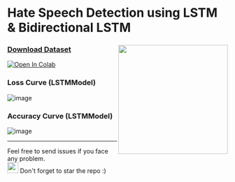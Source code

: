 # Hate Speech Detection using LSTM & Bidirectional LSTM

### [Download Dataset](https://www.kaggle.com/datasets/mrmorj/hate-speech-and-offensive-language-dataset) <img src="https://github.com/Anmol-Baranwal/Cool-GIFs-For-GitHub/assets/74038190/7b282ec6-fcc3-4600-90a7-2c3140549f58" width="250" align="right"> 


[![Open In Colab](https://colab.research.google.com/assets/colab-badge.svg)](https://colab.research.google.com/github/LuluW8071/Text-Classification/blob/main/Hate_Speech_Detection.ipynb) 
<br>

### Loss Curve (LSTMModel)
![image](https://github.com/LuluW8071/Text-Classification/assets/107304848/049c64ba-e99e-46ff-b0ec-348a33bc7fa5)

### Accuracy Curve (LSTMModel)
![image](https://github.com/LuluW8071/Text-Classification/assets/107304848/53b1015e-730d-4e9c-8142-d093e6700be4)

---
Feel free to send issues if you face any problem. </br>
<img src="https://user-images.githubusercontent.com/74038190/213844263-a8897a51-32f4-4b3b-b5c2-e1528b89f6f3.png" width="25px" /> Don't forget to star the repo :)

